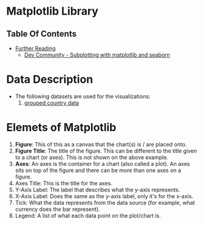 # Matplotlib Library

## Table Of Contents
- [Further Reading]()
  - [Dev Community - Subplotting with matplotlib and seaborn](https://dev.to/thalesbruno/subplotting-with-matplotlib-and-seaborn-5ei8)

# Data Description
* The following datasets are used for the visualizations:
  1. [grouped country data](https://raw.githubusercontent.com/nyangweso-rodgers/Data_Analytics/main/Analytics-with-Python/Exploratory-Data-Analysis-with-Python/Exploratory-Data-Analysis-for-Online-Retail-Store/grouped_country_data.csv)

# Elemets of Matplotlib
1. __Figure__: This of this as a canvas that the chart(s) is / are placed onto.
2. __Figure Title__: The title of the figure. This can be different to the title given to a chart (or axes). This is not shown on the above example.
3. __Axes__: An axes is the container for a chart (also called a plot). An axes sits on top of the figure and there can be more than one axes on a figure.
4. Axes Title: This is the title for the axes.
5. Y-Axis Label: The label that describes what the y-axis represents.
6. X-Axis Label: Does the same as the y-axis label, only it's for the x-axis.
7. Tick: What the data represents from the data source (for example, what currency does the bar represent).
8. Legend: A list of what each data point on the plot/chart is.